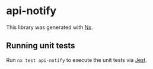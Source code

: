 # api-notify

This library was generated with [Nx](https://nx.dev).

## Running unit tests

Run `nx test api-notify` to execute the unit tests via [Jest](https://jestjs.io).

